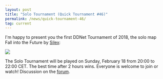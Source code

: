 ```yaml
---
layout: post
title: "Solo Tournament (Quick Tournament #46)"
permalink: /news/quick-tournament-46/
tag: current
---
```


I'm happy to present you the first DDNet Tournament of 2018, the solo map Fall into the Future by [Silex](/mappers/Silex/):

[<img class="demo" src="/Fall_into_the_Future.png" />](//forum.ddnet.tw/viewtopic.php?f=33&t=6241)

The Solo Tournament will be played on Sunday, February 18 from 20:00 to 22:00 CET. The best time after 2 hours wins. Everyone is welcome to join or watch!
Discussion on the [forum](//forum.ddnet.tw/viewtopic.php?f=33&t=6241).
